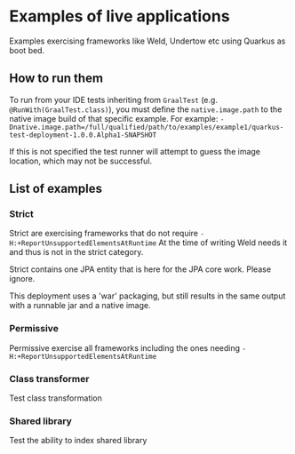 # Examples of live applications

Examples exercising frameworks like Weld, Undertow etc using Quarkus as boot bed.

## How to run them

To run from your IDE tests inheriting from `GraalTest` (e.g. `@RunWith(GraalTest.class)`), you must define the `native.image.path` to the native image build of that specific example.
For example: `-Dnative.image.path=/full/qualified/path/to/examples/example1/quarkus-test-deployment-1.0.0.Alpha1-SNAPSHOT`

If this is not specified the test runner will attempt to guess the image location, which may not be successful.

## List of examples

### Strict

Strict are exercising frameworks that do not require `-H:+ReportUnsupportedElementsAtRuntime`
At the time of writing Weld needs it and thus is not in the strict category.

Strict contains one JPA entity that is here for the JPA core work.
Please ignore.

This deployment uses a 'war' packaging, but still results in the same output with a
runnable jar and a native image.

### Permissive

Permissive exercise all frameworks including the ones needing `-H:+ReportUnsupportedElementsAtRuntime`

### Class transformer

Test class transformation

### Shared library

Test the ability to index shared library
